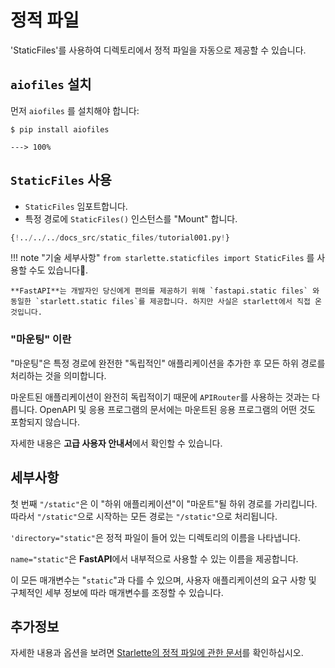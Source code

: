 # 정적 파일

'StaticFiles'를 사용하여 디렉토리에서 정적 파일을 자동으로 제공할 수 있습니다.

## `aiofiles` 설치

먼저 `aiofiles` 를 설치해야 합니다:

<div class="termy">

```console
$ pip install aiofiles

---> 100%
```

</div>

## `StaticFiles` 사용

* `StaticFiles` 임포트합니다.
* 특정 경로에 `StaticFiles()` 인스턴스를 "Mount" 합니다.

```Python hl_lines="2  6"
{!../../../docs_src/static_files/tutorial001.py!}
```

!!! note "기술 세부사항"
    `from starlette.staticfiles import StaticFiles` 를 사용할 수도 있습니다.

    **FastAPI**는 개발자인 당신에게 편의를 제공하기 위해 `fastapi.static files` 와 동일한 `starlett.static files`를 제공합니다. 하지만 사실은 starlett에서 직접 온 것입니다.

### "마운팅" 이란

"마운팅"은 특정 경로에 완전한 "독립적인" 애플리케이션을 추가한 후 모든 하위 경로를 처리하는 것을 의미합니다.

마운트된 애플리케이션이 완전히 독립적이기 때문에 `APIRouter`를 사용하는 것과는 다릅니다. OpenAPI 및 응용 프로그램의 문서에는 마운트된 응용 프로그램의 어떤 것도 포함되지 않습니다.

자세한 내용은 **고급 사용자 안내서**에서 확인할 수 있습니다.

## 세부사항

첫 번째 `"/static"`은 이 "하위 애플리케이션"이 "마운트"될 하위 경로를 가리킵니다. 따라서 `"/static"`으로 시작하는 모든 경로는 `"/static"`으로 처리됩니다.

`'directory="static"`은 정적 파일이 들어 있는 디렉토리의 이름을 나타냅니다.

`name="static"`은 **FastAPI**에서 내부적으로 사용할 수 있는 이름을 제공합니다.

이 모든 매개변수는 "`static`"과 다를 수 있으며, 사용자 애플리케이션의 요구 사항 및 구체적인 세부 정보에 따라 매개변수를 조정할 수 있습니다.


## 추가정보

자세한 내용과 옵션을 보려면 <a href="https://www.starlette.io/staticfiles/" class="external-link" target="_blank">Starlette의 정적 파일에 관한 문서</a>를 확인하십시오.
